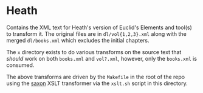 # Heath

Contains the XML text for Heath's version of Euclid's Elements and tool(s) to
transform it. The original files are in `dl/vol{1,2,3}.xml` along with the merged
`dl/books.xml` which excludes the initial chapters.

The `x` directory exists to do various transforms on the source text that _should_
work on both `books.xml` and `vol?.xml`, however, only the `books.xml` is consumed.

The above transforms are driven by the `Makefile` in the root of the repo using
the [saxon] XSLT transformer via the `xslt.sh` script in this directory.

[saxon]: http://www.saxonica.com/documentation/index.html#!using-xsl/commandline
